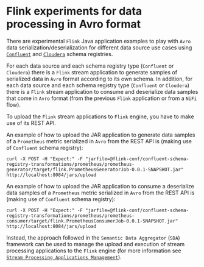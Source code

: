 # Flink experiments for data processing in Avro format

There are experimental `Flink` Java application examples to play with `Avro` data serialization/deserialization for different data source use cases using [`Confluent`](https://docs.confluent.io/platform/current/schema-registry/index.html)  and [`Cloudera`](http://registry-project.readthedocs.io/en/latest/) schema registries. 

For each data source and each schema registry type (`Confluent` or `Cloudera`) there is a `Flink` stream application to generate samples of serialized data in `Avro` format according to its own schema. In addition, for each data source and each schema registry type (`Confluent` or `Cloudera`) there is a `Flink` stream application to consume and deserialize data samples that come in `Avro` format (from the previous `Flink` application or from a `NiFi` flow).

To upload the `Flink` stream applications to `Flink` engine, you have to make use of its REST API.

An example of how to upload the JAR application to generate data samples of a `Prometheus` metric serialized in `Avro` from the REST API is (making use of `Confluent` schema registry):
```
curl -X POST -H "Expect:" -F "jarfile=@flink-conf/confluent-schema-registry-transformations/prometheus/prometheus-generator/target/flink.PrometheusGeneratorJob-0.0.1-SNAPSHOT.jar" http://localhost:8084/jars/upload
```

An example of how to upload the JAR application to consume a deserialize data samples of a `Prometheus` metric serialized in `Avro` from the REST API is (making use of `Confluent` schema registry):
```
curl -X POST -H "Expect:" -F "jarfile=@flink-conf/confluent-schema-registry-transformations/prometheus/prometheus-consumer/target/flink.PrometheusConsumerJob-0.0.1-SNAPSHOT.jar" http://localhost:8084/jars/upload
```

Instead, the approach followed in the `Semantic Data Aggregator` (`SDA`) framework can be used to manage the upload and execution of stream processing applications to the `Flink` engine (for more information see [`Stream Processing Applications Management`](../../stream-processing/README.md)).
